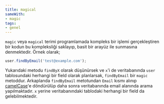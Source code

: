 ```yaml
---
title: magical
sameWith:
- magic
tags:
- genel
---
```


`magic` veya `magical` terimi programlamada kompleks bir işlemi gerçekleştiren bir kodun bu kompleksliği saklayıp, basit bir arayüz ile sunmasına denmektedir. Örnek olarak;

```js
user.findByEmail('test@example.com');
```

Yukarıdaki metodu `findByX` olarak düşünürsek ve `x`'i de veritabanında `user` tablosundaki herhangi bir field olarak planlarsak, `findByEmail` bir `magic` metoddur. Arkaplanda `findByEmail` metotundan `Email` kısmı alınıp [camelCase](/camelcase)'e döndürülüp daha sonra veritabanında email alanında arama yapılmaktadır. `x` yerine veritabanındaki tablodaki herhangi bir field da gelebilmektedir.
